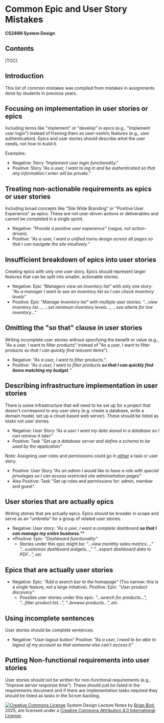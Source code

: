 <h1>Common Epic and User Story Mistakes</h1>

**CS246N System Design**

<h2>Contents</h2>

[TOC]

## Introduction

This list of common mistakes was compiled from mistakes in assignments done by students in previous years.

## Focusing on implementation in user stories or epics

Including terms like "implement" or "develop" in epics (e.g., "Implement user login") instead of framing them as user-centric features (e.g., user authentication). Epics and user stories should describe *what* the user needs, not *how* to build it.

Examples:

- Negative: Story *"Implement user login functionality."*
- Positive: Story *"As a user, I want to log in and be authenticated so that any information I enter will be private."*

## Treating non-actionable requirements as epics or user stories
Including broad concepts like "Site Wide Branding" or "Positive User Experience" as epics. These are not user-driven actions or deliverables and cannot be completed in a single sprint.  

- Negative: *"Provide a positive user experience"* (vague, not action-driven).
- Positive: *"As a user, I want a unified menu design across all pages so that I can navigate the site intuitively."*

## Insufficient breakdown of epics into user stories
Creating epics with only one user story. Epics should represent larger features that can be split into smaller, actionable stories.  

- Negative: Epic *"Managers view an Inventory list"* with only one story: *"As a manager I want to see an inventory list so I can check inventory levels"*
- Positive:  Epic *"Manage Inventory list"* with multiple user stories: *"...view inventory list..., ...set minimum inventory levels..., ...see alterts for low inventory..."*

## Omitting the "so that" clause in user stories
Writing incomplete user stories without specifying the benefit or value (e.g., "As a user, I want to filter products" instead of "As a user, I want to filter products *so that I can quickly find relevant items*").  

- Negative: *"As a user, I want to filter products."*.
- Positive: *"As a user, I want to filter products **so that I can quickly find items matching my budget.**"*

## Describing infrastructure implementation in user stories
There is some infrastructure that will need to be set up for a project that doesn't correspond to any user story (e.g. create a database, write a domain model, set up a cloud-based web server).  These should be listed as *tasks* not user stories.

- Negative: User Story *"As a user I want my data stored in a database so I can retrieve it later"*
- Positive: Task *"Set up a database server and define a schema to be used by the application"*

Note: Assigning user roles and permissions could go in <u>either</u> a task or user story.

- Positive: User Story *"As an admin I would like to have a role with special priveleges so I can access restricted site administration pages"*
- Also Positive: Task "Set up roles and permissions for: admin, member and guest".

## User stories that are actually epics
Writing stories that are actually epics. Epics should be broader in scope and serve as an "umbrella" for a group of related user stories.

- Negative: User story: *"As a user, I want a complete dashboard **so that I can manage my entire business."****
- *Positive: Epic: *"Dashboard functionality"*
  - Stories under this epic might be: *"...view monthly sales metrics...,"* *"...customize dashboard widgets...,"* *"...export dashboard data to PDF...", etc*

## Epics that are actually user stories

- Negative: Epic: *"Add a search bar to the homepage"* (Too narrow; this is a single feature, not a large initiative).
  Positive: Epic: *"User product discovery"*
  - Possible user stories under this epic: *"...search for products...", "...filter product list...", "..browse products...", etc.*

## Using incomplete sentences
User stories should be complete sentences.

- Negative: *"User logout button"*
  Positive: *"As a user, I need to be able to logout of my account so that someone else can't access it"*

## Putting Non-functional requirements into user stories
User stories should not be written for non-functional requirements (e.g., "Improve server response time"). These should just be listed in the requirements document and if there are implementation tasks required they should be listed as tasks in the Scrum backlog.



[![Creative Commons License](https://i.creativecommons.org/l/by/4.0/88x31.png)](http://creativecommons.org/licenses/by/4.0/)
System Design Lecture Notes by [Brian Bird](https://profbird.dev), <time>2025</time>, are licensed under a [Creative Commons Attribution 4.0 International License](http://creativecommons.org/licenses/by/4.0/).
